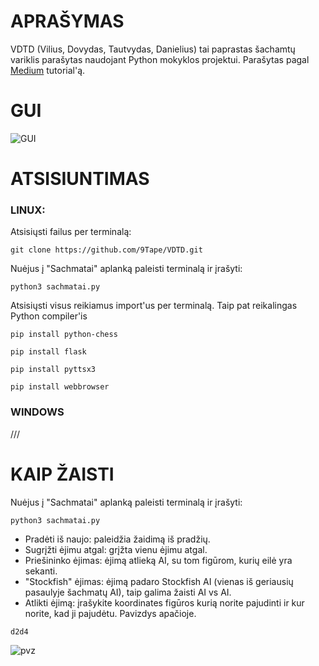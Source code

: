 # APRAŠYMAS
VDTD (Vilius, Dovydas, Tautvydas, Danielius) tai paprastas šachamtų variklis parašytas naudojant Python mokyklos projektui. Parašytas pagal [Medium](https://medium.com/dscvitpune/lets-create-a-chess-ai-8542a12afef) tutorial'ą.

# GUI

![GUI](https://cdn.discordapp.com/attachments/753632916327760033/984919528385441872/unknown.png)

# ATSISIUNTIMAS
### LINUX:
Atsisiųsti failus per terminalą:

`git clone https://github.com/9Tape/VDTD.git`

Nuėjus į "Sachmatai" aplanką paleisti terminalą ir įrašyti:

`python3 sachmatai.py`

Atsisiųsti visus reikiamus import'us per terminalą. Taip pat reikalingas Python compiler'is

`pip install python-chess`

`pip install flask`

`pip install pyttsx3`

`pip install webbrowser`


### WINDOWS

///

# KAIP ŽAISTI

Nuėjus į "Sachmatai" aplanką paleisti terminalą ir įrašyti:

`python3 sachmatai.py`

- Pradėti iš naujo: paleidžia žaidimą iš pradžių.
- Sugrįžti ėjimu atgal: grįžta vienu ėjimu atgal.
- Priešininko ėjimas: ėjimą atlieką AI, su tom figūrom, kurių eilė yra sekanti.
- "Stockfish" ėjimas: ėjimą padaro Stockfish AI (vienas iš geriausių pasaulyje šachmatų AI), taip galima žaisti AI vs AI.
- Atlikti ėjimą: įrašykite koordinates figūros kurią norite pajudinti ir kur norite, kad ji pajudėtu. Pavizdys apačioje.

`d2d4`

![pvz]()
